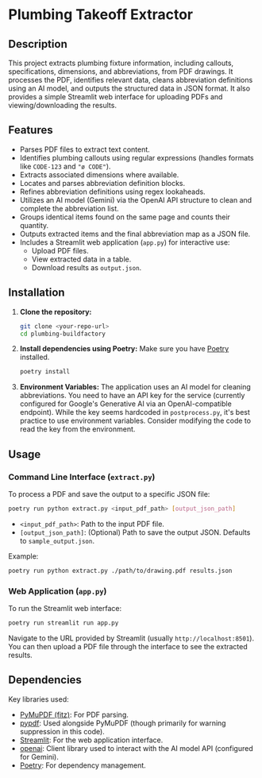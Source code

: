 # Plumbing Takeoff Extractor

## Description

This project extracts plumbing fixture information, including callouts, specifications, dimensions, and abbreviations, from PDF drawings. It processes the PDF, identifies relevant data, cleans abbreviation definitions using an AI model, and outputs the structured data in JSON format. It also provides a simple Streamlit web interface for uploading PDFs and viewing/downloading the results.

## Features

*   Parses PDF files to extract text content.
*   Identifies plumbing callouts using regular expressions (handles formats like `CODE-123` and `"ø CODE"`).
*   Extracts associated dimensions where available.
*   Locates and parses abbreviation definition blocks.
*   Refines abbreviation definitions using regex lookaheads.
*   Utilizes an AI model (Gemini) via the OpenAI API structure to clean and complete the abbreviation list.
*   Groups identical items found on the same page and counts their quantity.
*   Outputs extracted items and the final abbreviation map as a JSON file.
*   Includes a Streamlit web application (`app.py`) for interactive use:
    *   Upload PDF files.
    *   View extracted data in a table.
    *   Download results as `output.json`.

## Installation

1.  **Clone the repository:**
    ```bash
    git clone <your-repo-url>
    cd plumbing-buildfactory
    ```

2.  **Install dependencies using Poetry:**
    Make sure you have [Poetry](https://python-poetry.org/docs/#installation) installed.
    ```bash
    poetry install
    ```

3.  **Environment Variables:**
    The application uses an AI model for cleaning abbreviations. You need to have an API key for the service (currently configured for Google's Generative AI via an OpenAI-compatible endpoint). While the key seems hardcoded in `postprocess.py`, it's best practice to use environment variables. Consider modifying the code to read the key from the environment.

## Usage

### Command Line Interface (`extract.py`)

To process a PDF and save the output to a specific JSON file:

```bash
poetry run python extract.py <input_pdf_path> [output_json_path]
```

*   `<input_pdf_path>`: Path to the input PDF file.
*   `[output_json_path]`: (Optional) Path to save the output JSON. Defaults to `sample_output.json`.

Example:
```bash
poetry run python extract.py ./path/to/drawing.pdf results.json
```

### Web Application (`app.py`)

To run the Streamlit web interface:

```bash
poetry run streamlit run app.py
```

Navigate to the URL provided by Streamlit (usually `http://localhost:8501`). You can then upload a PDF file through the interface to see the extracted results.

## Dependencies

Key libraries used:

*   [PyMuPDF (fitz)](https://github.com/pymupdf/PyMuPDF): For PDF parsing.
*   [pypdf](https://github.com/py-pdf/pypdf): Used alongside PyMuPDF (though primarily for warning suppression in this code).
*   [Streamlit](https://streamlit.io/): For the web application interface.
*   [openai](https://github.com/openai/openai-python): Client library used to interact with the AI model API (configured for Gemini).
*   [Poetry](https://python-poetry.org/): For dependency management.
